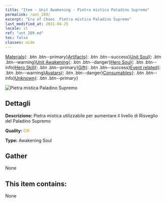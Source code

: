 ```yaml
---
title: "Item - Unit Awakening - Pietra mistica Paladino Supremo"
permalink: /unt_289/
excerpt: "Era of Chaos  Pietra mistica Paladino Supremo"
last_modified_at: 2021-04-25
locale: it
ref: "unt_289.md"
toc: false
classes: wide
---
```

 [Materials](/ItemsIT/){: .btn .btn--primary}[Artifacts](/ItemsIT/Artifacts/){: .btn .btn--success}[Unit Soul](/ItemsIT/UnitSoul/){: .btn .btn--warning}[Unit Awakening](/ItemsIT/UnitAwakening/){: .btn .btn--danger}[Hero Soul](/ItemsIT/HeroSoul/){: .btn .btn--info}[Hero Skill](/ItemsIT/HeroSkill/){: .btn .btn--primary}[Gift](/ItemsIT/Gift/){: .btn .btn--success}[Event related](/ItemsIT/Events/){: .btn .btn--warning}[Avatars](/ItemsIT/Avatars/){: .btn .btn--danger}[Consumables](/ItemsIT/Consumables/){: .btn .btn--info}[Unknown](/ItemsIT/Unknown/){: .btn .btn--primary}

 ![Pietra mistica Paladino Supremo](/images/u/tia_shengqishi.jpg)

## Dettagli
 **Descrizione:** Pietra mistica utilizzabile per aumentare il livello di Risveglio del Paladino Supremo

 **Quality:** <span style="color: #FF8C00">OK</span>

 **Type:** Awakening Soul

## Gather

  None

## This item contains:

  None

